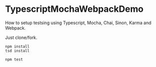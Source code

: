 # TypescriptMochaWebpackDemo
How to setup testsing using Typescript, Mocha, Chai, Sinon, Karma and Webpack.

Just clone/fork.

```
npm install
tsd install

npm test
```
